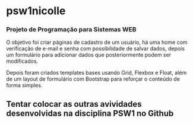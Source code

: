 # psw1nicolle
<h3>Projeto de Programação para Sistemas WEB</h3>

<p>O objetivo foi criar páginas de cadastro de um usuário, há uma home com verificação de e-mail e senha com possibilidade de salvar dados, depois um formulário para adicionar dados que posteriormente podem ser modificados.<p>

<p>Depois foram criados templates bases usando Grid, Flexbox e Float, além de um layout de formulário com Bootstrap para reforçar o conteúdo de forma simples.<p>

## Tentar colocar as outras avividades desenvolvidas na disciplina PSW1 no Github

